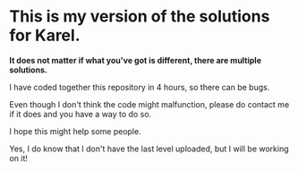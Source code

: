 # This is my version of the solutions for Karel.

**It does not matter if what you've got is different, there are multiple solutions.**

I have coded together this repository in 4 hours, so there can be bugs.

Even though I don't think the code might malfunction, please do contact me if it does and you have a way to do so.

I hope this might help some people.

Yes, I do know that I don't have the last level uploaded, but I will be working on it!
